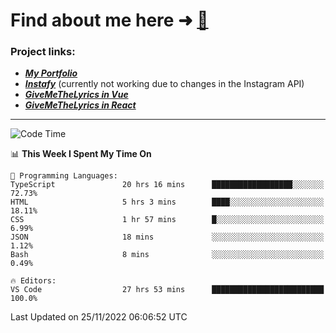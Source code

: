 # Find about me here ➜ [🧑](https://pauabella.dev)

### Project links:
- ***[My Portfolio](https://pauabella.dev)***
- ***[Instafy](https://instafy.me)*** (currently not working due to changes in the Instagram API)
- ***[GiveMeTheLyrics in Vue](https://lyrics.pauabella.dev)***
- ***[GiveMeTheLyrics in React](https://pauabella.dev/GiveMeTheLyrics)***

---
<!--START_SECTION:waka-->
![Code Time](http://img.shields.io/badge/Code%20Time-1%2C677%20hrs%2018%20mins-blue)

📊 **This Week I Spent My Time On** 

```text
💬 Programming Languages: 
TypeScript               20 hrs 16 mins      ██████████████████░░░░░░░   72.73% 
HTML                     5 hrs 3 mins        ████░░░░░░░░░░░░░░░░░░░░░   18.11% 
CSS                      1 hr 57 mins        █░░░░░░░░░░░░░░░░░░░░░░░░   6.99% 
JSON                     18 mins             ░░░░░░░░░░░░░░░░░░░░░░░░░   1.12% 
Bash                     8 mins              ░░░░░░░░░░░░░░░░░░░░░░░░░   0.49%

🔥 Editors: 
VS Code                  27 hrs 53 mins      █████████████████████████   100.0%

```


 Last Updated on 25/11/2022 06:06:52 UTC
<!--END_SECTION:waka-->
